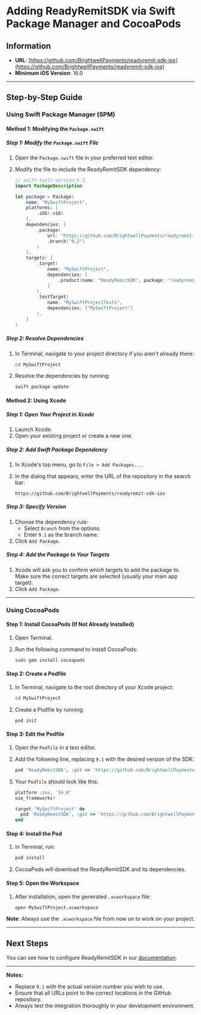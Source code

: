
# Adding ReadyRemitSDK via Swift Package Manager and CocoaPods

## Information

- **URL**: [https://github.com/BrightwellPayments/readyremit-sdk-ios](https://github.com/BrightwellPayments/readyremit-sdk-ios)
- **Minimum iOS Version**: 16.0

---

## Step-by-Step Guide

### Using Swift Package Manager (SPM)

#### Method 1: Modifying the `Package.swift`

##### **Step 1: Modify the `Package.swift` File**

1. Open the `Package.swift` file in your preferred text editor.
2. Modify the file to include the ReadyRemitSDK dependency:

   ```swift
   // swift-tools-version:5.3
   import PackageDescription

   let package = Package(
       name: "MySwiftProject",
       platforms: [
           .iOS(.v16)
       ],
       dependencies: [
           .package(
               url: "https://github.com/BrightwellPayments/readyremit-sdk-ios",
               .branch("9.2")
           )
       ],
       targets: [
           .target(
               name: "MySwiftProject",
               dependencies: [
                   .product(name: "ReadyRemitSDK", package: "readyremit-sdk-ios")
               ]
           ),
           .testTarget(
               name: "MySwiftProjectTests",
               dependencies: ["MySwiftProject"]
           ),
       ]
   )
   ```

##### **Step 2: Resolve Dependencies**

1. In Terminal, navigate to your project directory if you aren't already there:

   ```bash
   cd MySwiftProject
   ```

2. Resolve the dependencies by running:

   ```bash
   swift package update
   ```

#### Method 2: Using Xcode

##### **Step 1: Open Your Project in Xcode**

1. Launch Xcode.
2. Open your existing project or create a new one.

##### **Step 2: Add Swift Package Dependency**

1. In Xcode's top menu, go to `File > Add Packages...`.
2. In the dialog that appears, enter the URL of the repository in the search bar:

   ```
   https://github.com/BrightwellPayments/readyremit-sdk-ios
   ```

##### **Step 3: Specify Version**

1. Choose the dependency rule:
    - Select `Branch` from the options.
    - Enter `9.1` as the branch name.
2. Click `Add Package`.

##### **Step 4: Add the Package to Your Targets**

1. Xcode will ask you to confirm which targets to add the package to. Make sure the correct targets are selected (usually your main app target).
2. Click `Add Package`.

---

### Using CocoaPods

#### **Step 1: Install CocoaPods (If Not Already Installed)**

1. Open Terminal.
2. Run the following command to install CocoaPods:

   ```bash
   sudo gem install cocoapods
   ```

#### **Step 2: Create a Podfile**

1. In Terminal, navigate to the root directory of your Xcode project:

   ```bash
   cd MySwiftProject
   ```

2. Create a Podfile by running:

   ```bash
   pod init
   ```

#### **Step 3: Edit the Podfile**

1. Open the `Podfile` in a text editor.
2. Add the following line, replacing `9.1` with the desired version of the SDK:

   ```ruby
   pod 'ReadyRemitSDK', :git => 'https://github.com/BrightwellPayments/readyremit-sdk-ios.git', :branch => '9.1'
   ```

3. Your `Podfile` should look like this:

   ```ruby
   platform :ios, '16.0'
   use_frameworks!

   target 'MySwiftProject' do
     pod 'ReadyRemitSDK', :git => 'https://github.com/BrightwellPayments/readyremit-sdk-ios.git', :branch => '9.1'
   end
   ```

#### **Step 4: Install the Pod**

1. In Terminal, run:

   ```bash
   pod install
   ```

2. CocoaPods will download the ReadyRemitSDK and its dependencies.

#### **Step 5: Open the Workspace**

1. After installation, open the generated `.xcworkspace` file:

   ```bash
   open MySwiftProject.xcworkspace
   ```

**Note**: Always use the `.xcworkspace` file from now on to work on your project.

---

## Next Steps

You can see how to configure ReadyRemitSDK in our [documentation](https://developer.readyremit.com/docs/ios).

---

**Notes:**

- Replace `9.1` with the actual version number you wish to use.
- Ensure that all URLs point to the correct locations in the GitHub repository.
- Always test the integration thoroughly in your development environment.
